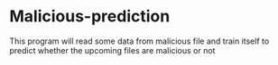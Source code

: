 # Malicious-prediction
 This program will read some data from malicious file and train itself to predict whether the upcoming files are malicious or not
